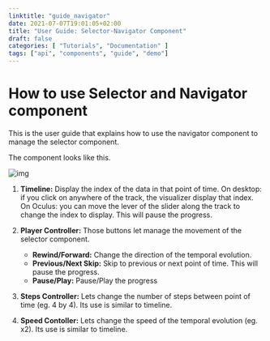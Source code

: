 ```yaml
---
linktitle: "guide_navigator"
date: 2021-07-07T19:01:05+02:00
title: "User Guide: Selector-Navigator Component" 
draft: false
categories: [ "Tutorials", "Documentation" ]
tags: ["api", "components", "guide", "demo"]
---
```



# How to use Selector and Navigator component

This is the user guide that explains how to use the navigator component to manage the selector component.

The component looks like this.

![img](https://i.imgur.com/XGGPxc1.png)

1. **Timeline:** Display the index of the data in that point of time. On desktop: if you click on anywhere of the track, the visualizer display that index. On Oculus: you can move the lever of the slider along the track to change the index to display. This will pause the progress.

2. **Player Controller:** Those buttons let manage the movement of the selector component.
    - **Rewind/Forward:** Change the direction of the temporal evolution.
    - **Previous/Next Skip:** Skip to previous or next point of time. This will pause the progress.
    - **Pause/Play:** Pause/Play the progress

3. **Steps Controller:** Lets change the number of steps between point of time (eg. 4 by 4). Its use is similar to timeline.  

4. **Speed Contoller:** Lets change the speed of the temporal evolution (eg. x2). Its use is similar to timeline.  